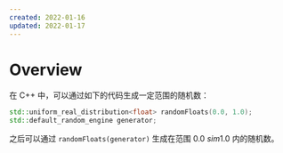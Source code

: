 ```yaml
---
created: 2022-01-16
updated: 2022-01-17
---
```

# Overview

在 C++ 中，可以通过如下的代码生成一定范围的随机数：

```cpp
std::uniform_real_distribution<float> randomFloats(0.0, 1.0);
std::default_random_engine generator;
```

之后可以通过 `randomFloats(generator)` 生成在范围 $0.0 \ sim 1.0$ 内的随机数。